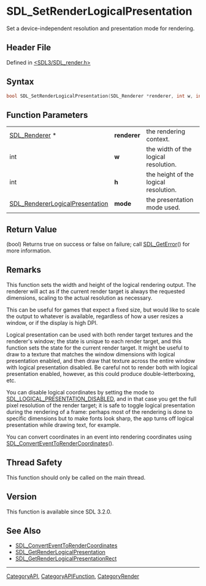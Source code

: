 # SDL_SetRenderLogicalPresentation

Set a device-independent resolution and presentation mode for rendering.

## Header File

Defined in [<SDL3/SDL_render.h>](https://github.com/libsdl-org/SDL/blob/main/include/SDL3/SDL_render.h)

## Syntax

```c
bool SDL_SetRenderLogicalPresentation(SDL_Renderer *renderer, int w, int h, SDL_RendererLogicalPresentation mode);
```

## Function Parameters

|                                                                    |              |                                       |
| ------------------------------------------------------------------ | ------------ | ------------------------------------- |
| [SDL_Renderer](SDL_Renderer) *                                     | **renderer** | the rendering context.                |
| int                                                                | **w**        | the width of the logical resolution.  |
| int                                                                | **h**        | the height of the logical resolution. |
| [SDL_RendererLogicalPresentation](SDL_RendererLogicalPresentation) | **mode**     | the presentation mode used.           |

## Return Value

(bool) Returns true on success or false on failure; call
[SDL_GetError](SDL_GetError)() for more information.

## Remarks

This function sets the width and height of the logical rendering output.
The renderer will act as if the current render target is always the
requested dimensions, scaling to the actual resolution as necessary.

This can be useful for games that expect a fixed size, but would like to
scale the output to whatever is available, regardless of how a user resizes
a window, or if the display is high DPI.

Logical presentation can be used with both render target textures and the
renderer's window; the state is unique to each render target, and this
function sets the state for the current render target. It might be useful
to draw to a texture that matches the window dimensions with logical
presentation enabled, and then draw that texture across the entire window
with logical presentation disabled. Be careful not to render both with
logical presentation enabled, however, as this could produce
double-letterboxing, etc.

You can disable logical coordinates by setting the mode to
[SDL_LOGICAL_PRESENTATION_DISABLED](SDL_LOGICAL_PRESENTATION_DISABLED), and
in that case you get the full pixel resolution of the render target; it is
safe to toggle logical presentation during the rendering of a frame:
perhaps most of the rendering is done to specific dimensions but to make
fonts look sharp, the app turns off logical presentation while drawing
text, for example.

You can convert coordinates in an event into rendering coordinates using
[SDL_ConvertEventToRenderCoordinates](SDL_ConvertEventToRenderCoordinates)().

## Thread Safety

This function should only be called on the main thread.

## Version

This function is available since SDL 3.2.0.

## See Also

- [SDL_ConvertEventToRenderCoordinates](SDL_ConvertEventToRenderCoordinates)
- [SDL_GetRenderLogicalPresentation](SDL_GetRenderLogicalPresentation)
- [SDL_GetRenderLogicalPresentationRect](SDL_GetRenderLogicalPresentationRect)

----
[CategoryAPI](CategoryAPI), [CategoryAPIFunction](CategoryAPIFunction), [CategoryRender](CategoryRender)

